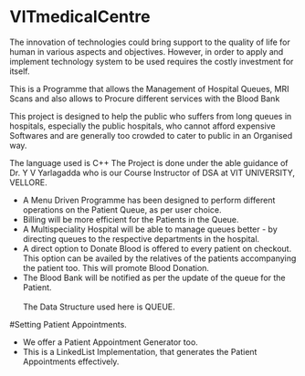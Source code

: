 # VITmedicalCentre
The innovation of technologies could bring support to the quality of life for human
in various aspects and objectives. However, in order to apply and implement
technology system to be used requires the costly investment for itself.

This is a Programme that allows the Management of Hospital Queues, MRI Scans and also allows to Procure different services with the Blood Bank

This project is designed to
help the public who suffers from long queues in hospitals, especially the public
hospitals, who cannot afford expensive Softwares and are generally too crowded to cater to public in an Organised way.

The language used is C++
The Project is done under the able guidance of Dr. Y V Yarlagadda who is our Course Instructor of DSA at VIT UNIVERSITY, VELLORE.

- A Menu Driven Programme has been designed to perform different operations on the Patient Queue, as per user choice.
- Billing will be more efficient for the Patients in the Queue.
- A Multispeciality Hospital will be able to manage queues better - by directing queues to the respective departments in the hospital.
- A direct option to Donate Blood is offered to every patient on checkout. This option can be availed by the relatives of the patients accompanying the patient too. This will promote Blood Donation.
- The Blood Bank will be notified as per the update of the queue for the Patient.
<br><br>
The Data Structure used here is QUEUE.

#Setting Patient Appointments.

- We offer a Patient Appointment Generator too. 
- This is a LinkedList Implementation, that generates the Patient Appointments effectively.
